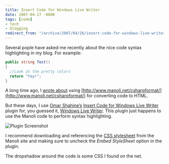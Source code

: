 ```yaml
---
title: Insert Code for Windows Live Writer
date: 2007-04-27 -0800
tags: [code]
- tech
- blogging
redirect_from: "/archive/2007/04/26/insert-code-for-windows-live-writer.aspx/"
---
```


Several pople have asked me recently about the nice code syntax
highlighting in my blog. For example:

```csharp
public string Test()
{
  //Look at the pretty colors
  return "Yay!";
}
```

A long time ago, I [wrote
about](https://haacked.com/archive/2004/06/16/code-to-html-syntax-highlighting.aspx "Syntax Highlighting")
using
[http://www.manoli.net/csharpformat/](http://www.manoli.net/csharpformat/)
for converting code to HTML.

But these days, I use [Omar
Shahine’s](http://www.shahine.com/omar/ "Omar Shahine’s Blog") [Insert
Code for Windows Live
Writer](http://www.codeplex.com/insertcode/Release/ProjectReleases.aspx?ReleaseId=840 "Insert Code for Windows Live Writer")
plugin for, you guessed it, [Windows Live
Writer](http://windowslivewriter.spaces.live.com/ "Windows Live Writer Download").
This plugin just happens to use the Manoli code to perform syntax
highlighting.

![Plugin
Screenshot](https://haacked.com/images/haacked_com/WindowsLiveWriter/InsertCodeforWindowsLiveWriter_B945/image%7B0%7D%5B9%5D.png)

I recommend downloading and referencing the [CSS
stylesheet](http://www.manoli.net/csharpformat/csharp.css "CSS Stylesheet for Csharp")
from the Manoli site and making sure to uncheck the *Embed StyleSheet*
option in the plugin.

The dropshadow around the code is some CSS I found on the net.

